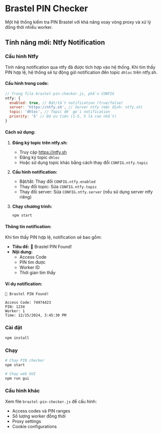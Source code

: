 # Brastel PIN Checker

Một hệ thống kiểm tra PIN Brastel với khả năng xoay vòng proxy và xử lý đồng thời nhiều worker.

## Tính năng mới: Ntfy Notification

### Cấu hình Ntfy

Tính năng notification qua ntfy đã được tích hợp vào hệ thống. Khi tìm thấy PIN hợp lệ, hệ thống sẽ tự động gửi notification đến topic `dhloc` trên ntfy.sh.

#### Cấu hình trong code:

```javascript
// Trong file brastel-pin-checker.js, phần CONFIG
ntfy: {
  enabled: true, // Bật/tắt notification (true/false)
  server: 'https://ntfy.sh', // Server ntfy (mặc định: ntfy.sh)
  topic: 'dhloc', // Topic để gửi notification
  priority: '5' // Độ ưu tiên (1-5, 5 là cao nhất)
}
```

#### Cách sử dụng:

1. **Đăng ký topic trên ntfy.sh:**
   - Truy cập https://ntfy.sh
   - Đăng ký topic `dhloc`
   - Hoặc sử dụng topic khác bằng cách thay đổi `CONFIG.ntfy.topic`

2. **Cấu hình notification:**
   - Bật/tắt: Thay đổi `CONFIG.ntfy.enabled`
   - Thay đổi topic: Sửa `CONFIG.ntfy.topic`
   - Thay đổi server: Sửa `CONFIG.ntfy.server` (nếu sử dụng server ntfy riêng)

3. **Chạy chương trình:**
   ```bash
   npm start
   ```

#### Thông tin notification:

Khi tìm thấy PIN hợp lệ, notification sẽ bao gồm:
- **Tiêu đề:** 🎯 Brastel PIN Found!
- **Nội dung:** 
  - Access Code
  - PIN tìm được
  - Worker ID
  - Thời gian tìm thấy

#### Ví dụ notification:

```
🎯 Brastel PIN Found!

Access Code: 74974423
PIN: 1234
Worker: 1
Time: 12/15/2024, 3:45:30 PM
```

### Cài đặt

```bash
npm install
```

### Chạy

```bash
# Chạy PIN checker
npm start

# Chạy web GUI
npm run gui
```

### Cấu hình khác

Xem file `brastel-pin-checker.js` để cấu hình:
- Access codes và PIN ranges
- Số lượng worker đồng thời
- Proxy settings
- Cookie configurations 